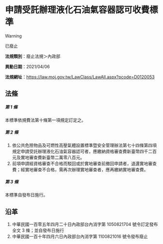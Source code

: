 # 申請受託辦理液化石油氣容器認可收費標準
> [!WARNING]
> 已廢止

**法規類別**：廢止法規＞內政部

**異動日期**：2021/04/06  

**法規網址**：https://law.moj.gov.tw/LawClass/LawAll.aspx?pcode=D0120053



## 法條
##### 第 1 條
本標準依規費法第十條第一項規定訂定之。

##### 第 2 條
1. 依公共危險物品及可燃性高壓氣體設置標準暨安全管理辦法第七十四條第四項規定申請受託辦理液化石油氣容器認可者，應繳納資格審查費新臺幣四千二百元及實地審查費新臺幣二萬零八百元。
1. 前項申請經資格審查不合格而駁回或於實地審查前撤回申請者，退還實地審查費；經實地審查不合格，需再次辦理實地審查者，應再繳納實地審查費。

##### 第 3 條
本標準自發布日施行。

## 沿革
1. 中華民國一百零五年四月二十日內政部台內消字第 1050821704 號令訂定發布全文 3  條；並自發布日施行
1. 中華民國一百十年四月六日內政部台內消字第 1100821016 號令發布廢止
